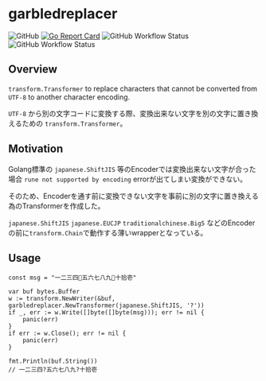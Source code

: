 # garbledreplacer

![GitHub](https://img.shields.io/github/license/tomtwinkle/garbledreplacer)
[![Go Report Card](https://goreportcard.com/badge/github.com/olvrng/ujson?style=flat-square)](https://goreportcard.com/report/github.com/tomtwinkle/garbledreplacer)
![GitHub Workflow Status](https://img.shields.io/github/actions/workflow/status/tomtwinkle/garbledreplacer/build.yaml)
![GitHub Workflow Status](https://img.shields.io/github/actions/workflow/status/tomtwinkle/garbledreplacer/test.yaml?label=test)

## Overview
`transform.Transformer` to replace characters that cannot be converted from `UTF-8` to another character encoding.

`UTF-8` から別の文字コードに変換する際、変換出来ない文字を別の文字に置き換えるための `transform.Transformer`。

## Motivation

Golang標準の `japanese.ShiftJIS` 等のEncoderでは変換出来ない文字が合った場合
`rune not supported by encoding` errorが出てしまい変換ができない。

そのため、Encoderを通す前に変換できない文字を事前に別の文字に置き換える為のTransformerを作成した。

`japanese.ShiftJIS` `japanese.EUCJP` `traditionalchinese.Big5` などのEncoderの前に`transform.Chain`で動作する薄いwrapperとなっている。

## Usage

```golang
const msg = "一二三四🍣五六七八九🍺十拾壱"

var buf bytes.Buffer
w := transform.NewWriter(&buf, garbledreplacer.NewTransformer(japanese.ShiftJIS, '?'))
if _, err := w.Write([]byte([]byte(msg))); err != nil {
    panic(err)
}
if err := w.Close(); err != nil {
    panic(err)
}

fmt.Println(buf.String())
// 一二三四?五六七八九?十拾壱
```
